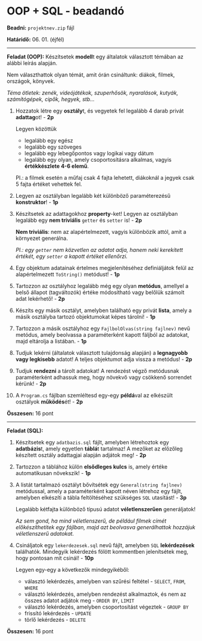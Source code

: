 # OOP + SQL - beadandó

**Beadni:** `projektnev.zip` fájl

**Határidő:** 06. 01. (éjfél)

---

**Feladat (OOP):** Készítsetek **modell**t egy általatok választott témában az alábbi leírás alapján.

Nem választhattok olyan témát, amit órán csináltunk: diákok, filmek, országok, könyvek.

*Téma ötletek: zenék, videójátékok, szuperhősök, nyaralások, kutyák, számítógépek, cipők, hegyek, stb...*

1. Hozzatok létre egy **osztály**t, és vegyetek fel legalább 4 darab privát **adattag**ot! - **2p**
   	
	Legyen közöttük
	- legalább egy egész
	- legalább egy szöveges
	- legalább egy lebegőpontos vagy logikai vagy dátum
	- legalább egy olyan, amely csoportosításra alkalmas, vagyis **értékkészlete 4-6 elemű**.

	Pl.: a filmek esetén a műfaj csak 4 fajta lehetett, diákoknál a jegyek csak 5 fajta értéket vehettek fel.

2. Legyen az osztályban legalább két különböző paraméterezésű **konstruktor**! - **1p**

3. Készítsetek az adattagokhoz **property**-ket! Legyen az osztályban legalább egy **nem triviális** `getter` és `setter` is! - **2p**
   
   **Nem triviális**: nem az alapértelmezett, vagyis különbözik attól, amit a környezet generálna.
   
   *Pl.: egy `getter` nem közvetlen az adatot adja, hanem neki kerekített értékét, egy `setter` a kapott értéket ellenőrzi.*

4. Egy objektum adatainak értelmes megjelenítéséhez definiáljátok felül az alapértelmezett `ToString()` metódust! - **1p**

5. Tartozzon az osztályhoz legalább még egy olyan **metódus**, amellyel a belső állapot (tagváltozók) értéke módosítható vagy belőlük számolt adat lekérhető! - **2p**

6. Készíts egy másik osztályt, amelyben található egy privát **lista**, amely a másik osztályba tartozó objektumokat képes tárolni! - **1p**

7. Tartozzon a másik osztályhoz egy `FajlbolOlvas(string fajlnev)` nevű metódus, amely beolvassa a paraméterként kapott fáljból az adatokat, majd eltárolja a listában. - **1p**

8. Tudjuk lekérni (általatok választott tulajdonság alapján) a **legnagyobb vagy legkisebb** adatot! A teljes objektumot adja vissza a metódus! - **2p**

9. Tudjuk **rendezni** a tárolt adatokat! A rendezést végző metódusnak paraméterként adhassuk meg, hogy növekvő vagy csökkenő sorrendet kérünk! - **2p**

10. A `Program.cs` fájlban szemléltesd egy-egy **példá**val az elkészült osztályok **működés**ét! - **2p**

**Összesen:** 16 pont

---

**Feladat (SQL):**

1. Készítsetek egy `adatbazis.sql` fájlt, amelyben létrehoztok egy **adatbázis**t, amely egyetlen **táblá**t tartalmaz! A mezőket az előzőleg készített osztály adattagjai alapján adjátok meg! - **2p**

2. Tartozzon a táblához külön **elsődleges kulcs** is, amely értéke automatikusan növekszik! - **1p**

3. A listát tartalmazó osztályt bővítsétek egy `General(string fajlnev)` metódussal, amely a paraméterként kapott néven létrehoz egy fájlt, amelyben elkészíti a tábla feltöltéséhez szükséges `SQL` utasítást! - **3p**

	Legalább kétfajta különböző típusú adatot **véletlenszerűen** generáljatok!

	*Az sem gond, ha mind véletlenszerű, de például filmek címét előkészíthetitek egy fájlban, majd azt beolvasva generálhattok hozzájuk véletlenszerű adatokat.*

4. Csináljatok egy `lekerdezesek.sql` nevű fájlt, amelyben `SQL` **lekérdezések** találhatók. Mindegyik lekérdezés fölött kommentben jelenítsétek meg, hogy pontosan mit csinál! - **10p**

   Legyen egy-egy a következők mindegyikéből:
   - választó lekérdezés, amelyben van szűrési feltétel - `SELECT`, `FROM`, `WHERE`
   - választó lekérdezés, amelyben rendezést alkalmaztok, és nem az összes adatot adjátok meg - `ORDER BY`, `LIMIT`
   - választó lekérdezés, amelyben csoportosítást végeztek - `GROUP BY`
   - frissító lekérdezés - `UPDATE`
   - törlő lekérdezés - `DELETE`

**Összesen:** 16 pont
